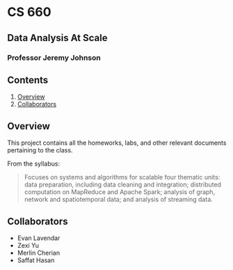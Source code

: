 # CS 660
## Data Analysis At Scale
### Professor Jeremy Johnson

## Contents
1. [Overview](#overview)
2. [Collaborators](#collaborators)

## Overview
This project contains all the homeworks, labs, and other relevant documents pertaining to the class.

From the syllabus:
> Focuses on systems and algorithms for scalable four thematic units: data preparation, including data cleaning and integration; distributed computation on MapReduce and Apache Spark; analysis of graph, network and spatiotemporal data; and analysis of streaming data.


## Collaborators
- Evan Lavendar
- Zexi Yu
- Merlin Cherian
- Saffat Hasan
